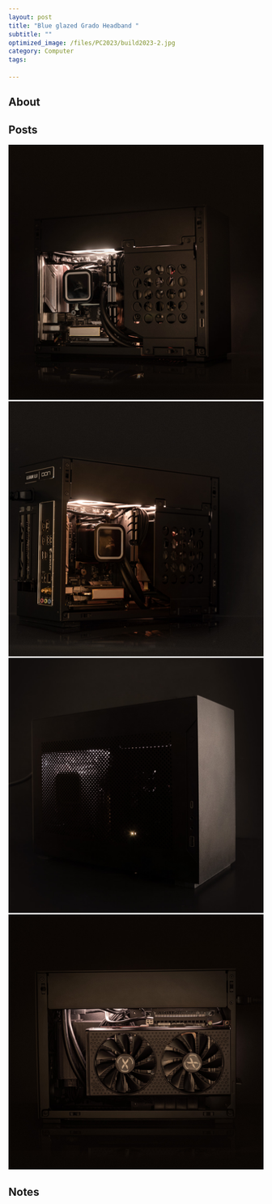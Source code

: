 ```yaml
---
layout: post
title: "Blue glazed Grado Headband "
subtitle: "" 
optimized_image: /files/PC2023/build2023-2.jpg
category: Computer
tags:

---
```


## About

## Posts

<img src="/files/PC2023/build2023-1.jpg">

<img src="/files/PC2023/build2023-2.jpg">

<img src="/files/PC2023/build2023-3.jpg">

<img src="/files/PC2023/build2023-4.jpg">

## Notes
